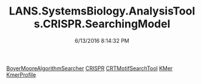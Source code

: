 ﻿---
title: LANS.SystemsBiology.AnalysisTools.CRISPR.SearchingModel
date: 6/13/2016 8:14:32 PM
---

[BoyerMooreAlgorithmSearcher](T-LANS.SystemsBiology.AnalysisTools.CRISPR.SearchingModel.BoyerMooreAlgorithmSearcher.html)
[CRISPR](T-LANS.SystemsBiology.AnalysisTools.CRISPR.SearchingModel.CRISPR.html)
[CRTMotifSearchTool](T-LANS.SystemsBiology.AnalysisTools.CRISPR.SearchingModel.CRTMotifSearchTool.html)
[KMer](T-LANS.SystemsBiology.AnalysisTools.CRISPR.SearchingModel.KMer.html)
[KmerProfile](T-LANS.SystemsBiology.AnalysisTools.CRISPR.SearchingModel.KmerProfile.html)
